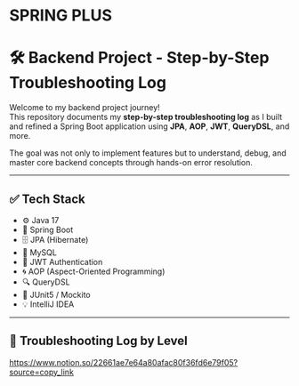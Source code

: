# SPRING PLUS

# 🛠 Backend Project - Step-by-Step Troubleshooting Log

Welcome to my backend project journey!  
This repository documents my **step-by-step troubleshooting log** as I built and refined a Spring Boot application using **JPA**, **AOP**, **JWT**, **QueryDSL**, and more.

The goal was not only to implement features but to understand, debug, and master core backend concepts through hands-on error resolution.

---

## ✅ Tech Stack

- ⚙️ Java 17
- 🌱 Spring Boot
- 🗄️ JPA (Hibernate)
- 🐬 MySQL
- 🔐 JWT Authentication
- 🌀 AOP (Aspect-Oriented Programming)
- 🔍 QueryDSL
- 🧪 JUnit5 / Mockito
- 💡 IntelliJ IDEA

---

## 🧩 Troubleshooting Log by Level

https://www.notion.so/22661ae7e64a80afac80f36fd6e79f05?source=copy_link
